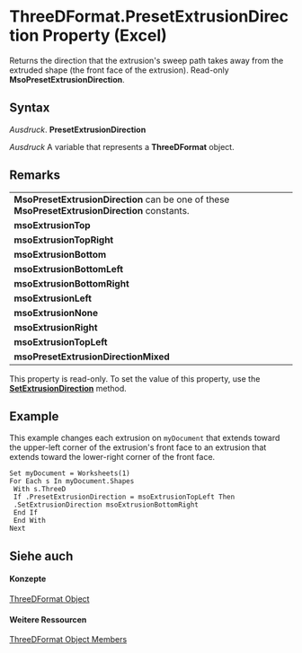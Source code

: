 
# ThreeDFormat.PresetExtrusionDirection Property (Excel)

Returns the direction that the extrusion's sweep path takes away from the extruded shape (the front face of the extrusion). Read-only  **MsoPresetExtrusionDirection**.


## Syntax

 _Ausdruck_. **PresetExtrusionDirection**

 _Ausdruck_ A variable that represents a **ThreeDFormat** object.


## Remarks


||
|:-----|
|**MsoPresetExtrusionDirection** can be one of these **MsoPresetExtrusionDirection** constants.|
|**msoExtrusionTop**|
|**msoExtrusionTopRight**|
|**msoExtrusionBottom**|
|**msoExtrusionBottomLeft**|
|**msoExtrusionBottomRight**|
|**msoExtrusionLeft**|
|**msoExtrusionNone**|
|**msoExtrusionRight**|
|**msoExtrusionTopLeft**|
|**msoPresetExtrusionDirectionMixed**|
This property is read-only. To set the value of this property, use the  **[SetExtrusionDirection](363c3150-fa6d-fcb3-d61d-00a36b528387.md)** method.


## Example

This example changes each extrusion on  `myDocument` that extends toward the upper-left corner of the extrusion's front face to an extrusion that extends toward the lower-right corner of the front face.


```
Set myDocument = Worksheets(1) 
For Each s In myDocument.Shapes 
 With s.ThreeD 
 If .PresetExtrusionDirection = msoExtrusionTopLeft Then 
 .SetExtrusionDirection msoExtrusionBottomRight 
 End If 
 End With 
Next
```


## Siehe auch


#### Konzepte


[ThreeDFormat Object](9cb41236-6aba-4d6c-a54c-5e177657c8d1.md)
#### Weitere Ressourcen


[ThreeDFormat Object Members](http://msdn.microsoft.com/library/1693142f-53c2-1185-6162-9a99b3ae25d6%28Office.15%29.aspx)
